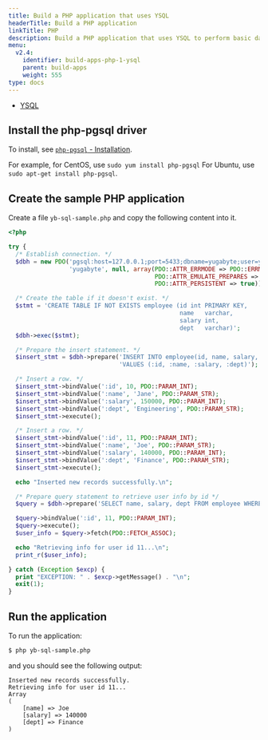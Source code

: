 ```yaml
---
title: Build a PHP application that uses YSQL
headerTitle: Build a PHP application
linkTitle: PHP
description: Build a PHP application that uses YSQL to perform basic database operations.
menu:
  v2.4:
    identifier: build-apps-php-1-ysql
    parent: build-apps
    weight: 555
type: docs
---
```


<ul class="nav nav-tabs-alt nav-tabs-yb">

  <li >
    <a href="/preview/quick-start/build-apps/php/ysql" class="nav-link active">
      <i class="icon-postgres" aria-hidden="true"></i>
      YSQL
    </a>
  </li>

</ul>

## Install the php-pgsql driver

To install, see [`php-pgsql` - Installation](https://www.php.net/manual/en/pgsql.installation.php).

For example, for CentOS, use `sudo yum install php-pgsql` For Ubuntu, use `sudo apt-get install php-pgsql`.

## Create the sample PHP application

Create a file `yb-sql-sample.php` and copy the following content into it.

```php
<?php

try {
  /* Establish connection. */
  $dbh = new PDO('pgsql:host=127.0.0.1;port=5433;dbname=yugabyte;user=yugabyte;password=yugabyte',
                 'yugabyte', null, array(PDO::ATTR_ERRMODE => PDO::ERRMODE_EXCEPTION,
                                         PDO::ATTR_EMULATE_PREPARES => true,
                                         PDO::ATTR_PERSISTENT => true));

  /* Create the table if it doesn't exist. */
  $stmt = 'CREATE TABLE IF NOT EXISTS employee (id int PRIMARY KEY,
                                                name   varchar,
                                                salary int,
                                                dept   varchar)';
  $dbh->exec($stmt);

  /* Prepare the insert statement. */
  $insert_stmt = $dbh->prepare('INSERT INTO employee(id, name, salary, dept) ' .
                               'VALUES (:id, :name, :salary, :dept)');

  /* Insert a row. */
  $insert_stmt->bindValue(':id', 10, PDO::PARAM_INT);
  $insert_stmt->bindValue(':name', 'Jane', PDO::PARAM_STR);
  $insert_stmt->bindValue(':salary', 150000, PDO::PARAM_INT);
  $insert_stmt->bindValue(':dept', 'Engineering', PDO::PARAM_STR);
  $insert_stmt->execute();

  /* Insert a row. */
  $insert_stmt->bindValue(':id', 11, PDO::PARAM_INT);
  $insert_stmt->bindValue(':name', 'Joe', PDO::PARAM_STR);
  $insert_stmt->bindValue(':salary', 140000, PDO::PARAM_INT);
  $insert_stmt->bindValue(':dept', 'Finance', PDO::PARAM_STR);
  $insert_stmt->execute();

  echo "Inserted new records successfully.\n";

  /* Prepare query statement to retrieve user info by id */
  $query = $dbh->prepare('SELECT name, salary, dept FROM employee WHERE id = :id');

  $query->bindValue(':id', 11, PDO::PARAM_INT);
  $query->execute();
  $user_info = $query->fetch(PDO::FETCH_ASSOC);

  echo "Retrieving info for user id 11...\n";
  print_r($user_info);

} catch (Exception $excp) {
  print "EXCEPTION: " . $excp->getMessage() . "\n";
  exit(1);
}
```

## Run the application

To run the application:

```sh
$ php yb-sql-sample.php
```

and you should see the following output:

```
Inserted new records successfully.
Retrieving info for user id 11...
Array
(
    [name] => Joe
    [salary] => 140000
    [dept] => Finance
)
```
